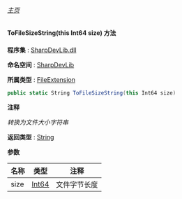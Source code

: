 ###### [主页](./Index.md "主页")

#### ToFileSizeString(this Int64 size) 方法

**程序集** : [SharpDevLib.dll](./SharpDevLib.assembly.md "SharpDevLib.dll")

**命名空间** : [SharpDevLib](./SharpDevLib.namespace.md "SharpDevLib")

**所属类型** : [FileExtension](./SharpDevLib.FileExtension.md "FileExtension")

``` csharp
public static String ToFileSizeString(this Int64 size)
```

**注释**

*转换为文件大小字符串*



**返回类型** : [String](https://learn.microsoft.com/en-us/dotnet/api/system.string "String")


**参数**

|名称|类型|注释|
|---|---|---|
|size|[Int64](https://learn.microsoft.com/en-us/dotnet/api/system.int64 "Int64")|文件字节长度|


